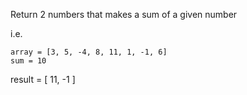 Return 2 numbers that makes a sum of a given number

i.e.

```
array = [3, 5, -4, 8, 11, 1, -1, 6]
sum = 10
```

result = [ 11, -1 ]

